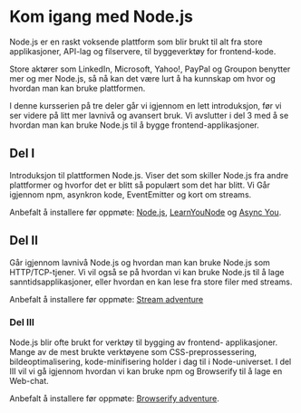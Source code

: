 Kom igang med Node.js
===

Node.js er en raskt voksende plattform som blir brukt til
alt fra store applikasjoner, API-lag og filservere, til
byggeverktøy for frontend-kode.

Store aktører som LinkedIn, Microsoft, Yahoo!, PayPal
og Groupon benytter mer og mer Node.js, så nå kan det
være lurt å ha kunnskap om hvor og hvordan man kan
bruke plattformen.

I denne kursserien på tre deler går vi igjennom en lett
introduksjon, før vi ser videre på litt mer lavnivå og
avansert bruk. Vi avslutter i del 3 med å se hvordan man
kan bruke Node.js til å bygge frontend-applikasjoner.

## Del I
Introduksjon til plattformen Node.js. Viser det som skiller
Node.js fra andre plattformer og hvorfor det er blitt så populært
som det har blitt. Vi Går igjennom npm, asynkron kode, EventEmitter
og kort om streams.

Anbefalt å installere før oppmøte: [Node.js](http://nodejs.org/),
[LearnYouNode](https://github.com/rvagg/learnyounode)
og [Async You](https://github.com/bulkan/async-you).

## Del II
Går igjennom lavnivå Node.js og hvordan man kan bruke Node.js
som HTTP/TCP-tjener. Vi vil også se på hvordan vi kan bruke
Node.js til å lage sanntidsapplikasjoner, eller hvordan
en kan lese fra store filer med streams.

Anbefalt å installere før oppmøte: [Stream adventure](https://github.com/substack/stream-adventure)

### Del III
Node.js blir ofte brukt for verktøy til bygging av frontend-
applikasjoner. Mange av de mest brukte verktøyene som
CSS-preprossessering, bildeoptimalisering, kode-minifisering
holder i dag til i Node-universet. I del III vil vi gå igjennom
hvordan vi kan bruke npm og Browserify til å lage en Web-chat.

Anbefalt å installere før oppmøte:
[Browserify adventure](https://github.com/substack/browserify-adventure).
